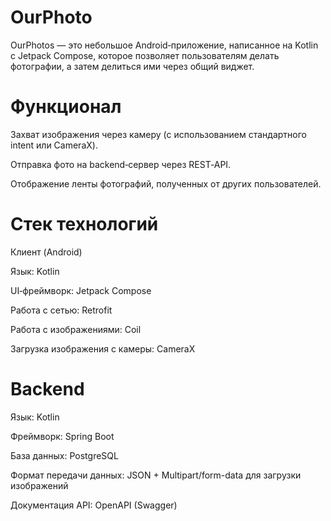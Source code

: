 # OurPhoto
OurPhotos — это небольшое Android‑приложение, написанное на Kotlin с Jetpack Compose, которое позволяет пользователям делать фотографии, а затем делиться ими через общий виджет.

# Функционал
Захват изображения через камеру (с использованием стандартного intent или CameraX).

Отправка фото на backend‑сервер через REST‑API.

Отображение ленты фотографий, полученных от других пользователей.

# Стек технологий

Клиент (Android)

Язык: Kotlin

UI‑фреймворк: Jetpack Compose

Работа с сетью: Retrofit

Работа с изображениями: Coil

Загрузка изображения с камеры: CameraX

# Backend

Язык: Kotlin

Фреймворк: Spring Boot

База данных: PostgreSQL

Формат передачи данных: JSON + Multipart/form-data для загрузки изображений

Документация API: OpenAPI (Swagger)

